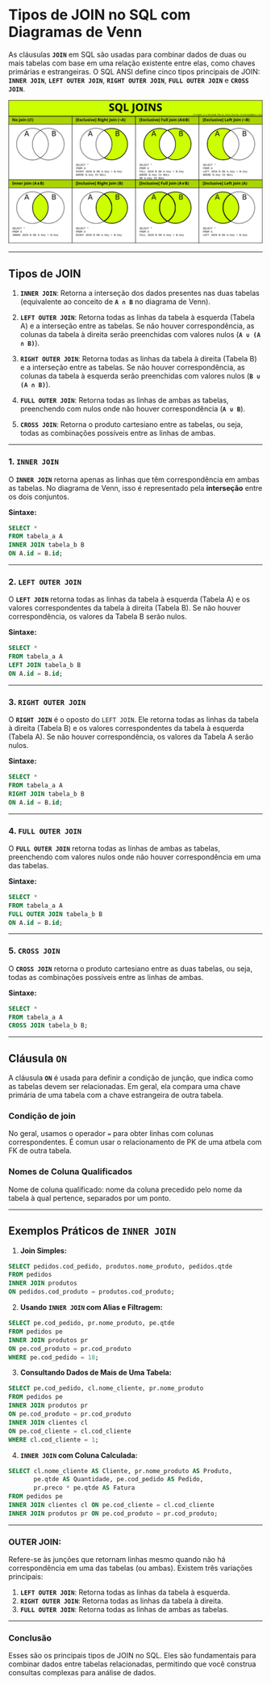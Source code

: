 # **Tipos de JOIN no SQL com Diagramas de Venn**

As cláusulas **`JOIN`** em SQL são usadas para combinar dados de duas ou mais tabelas com base em uma relação existente entre elas, como chaves primárias e estrangeiras. O SQL ANSI define cinco tipos principais de JOIN: **`INNER JOIN`**, **`LEFT OUTER JOIN`**, **`RIGHT OUTER JOIN`**, **`FULL OUTER JOIN`** e **`CROSS JOIN`**.

![Descrição dos tipos de joins](images/join.png)

---

## **Tipos de JOIN**

1. **`INNER JOIN`**: Retorna a interseção dos dados presentes nas duas tabelas (equivalente ao conceito de **`A ∩ B`** no diagrama de Venn).
   
2. **`LEFT OUTER JOIN`**: Retorna todas as linhas da tabela à esquerda (Tabela A) e a interseção entre as tabelas. Se não houver correspondência, as colunas da tabela à direita serão preenchidas com valores nulos (**`A ∪ (A ∩ B)`**).

3. **`RIGHT OUTER JOIN`**: Retorna todas as linhas da tabela à direita (Tabela B) e a interseção entre as tabelas. Se não houver correspondência, as colunas da tabela à esquerda serão preenchidas com valores nulos (**`B ∪ (A ∩ B)`**).

4. **`FULL OUTER JOIN`**: Retorna todas as linhas de ambas as tabelas, preenchendo com nulos onde não houver correspondência (**`A ∪ B`**).

5. **`CROSS JOIN`**: Retorna o produto cartesiano entre as tabelas, ou seja, todas as combinações possíveis entre as linhas de ambas.

---

### **1. `INNER JOIN`**

O **`INNER JOIN`** retorna apenas as linhas que têm correspondência em ambas as tabelas. No diagrama de Venn, isso é representado pela **interseção** entre os dois conjuntos.

**Sintaxe:**

```sql
SELECT *
FROM tabela_a A
INNER JOIN tabela_b B
ON A.id = B.id;
```

---

### **2. `LEFT OUTER JOIN`**

O **`LEFT JOIN`** retorna todas as linhas da tabela à esquerda (Tabela A) e os valores correspondentes da tabela à direita (Tabela B). Se não houver correspondência, os valores da Tabela B serão nulos.

**Sintaxe:**

```sql
SELECT *
FROM tabela_a A
LEFT JOIN tabela_b B
ON A.id = B.id;
```

---

### **3. `RIGHT OUTER JOIN`**

O **`RIGHT JOIN`** é o oposto do `LEFT JOIN`. Ele retorna todas as linhas da tabela à direita (Tabela B) e os valores correspondentes da tabela à esquerda (Tabela A). Se não houver correspondência, os valores da Tabela A serão nulos.

**Sintaxe:**

```sql
SELECT *
FROM tabela_a A
RIGHT JOIN tabela_b B
ON A.id = B.id;
```

---

### **4. `FULL OUTER JOIN`**

O **`FULL OUTER JOIN`** retorna todas as linhas de ambas as tabelas, preenchendo com valores nulos onde não houver correspondência em uma das tabelas.

**Sintaxe:**

```sql
SELECT *
FROM tabela_a A
FULL OUTER JOIN tabela_b B
ON A.id = B.id;
```

---

### **5. `CROSS JOIN`**

O **`CROSS JOIN`** retorna o produto cartesiano entre as duas tabelas, ou seja, todas as combinações possíveis entre as linhas de ambas.

**Sintaxe:**

```sql
SELECT *
FROM tabela_a A
CROSS JOIN tabela_b B;
```

---

## **Cláusula `ON`**

A cláusula **`ON`** é usada para definir a condição de junção, que indica como as tabelas devem ser relacionadas. Em geral, ela compara uma chave primária de uma tabela com a chave estrangeira de outra tabela.

### Condição de join

No geral, usamos o operador `=` para obter linhas com colunas correspondentes. É comun usar o relacionamento de PK de uma atbela com FK de outra tabela.

### Nomes de Coluna Qualificados

Nome de coluna qualificado: nome da coluna precedido pelo nome da tabela à qual pertence, separados por um ponto.

---

## **Exemplos Práticos de `INNER JOIN`**

1. **Join Simples:**

```sql
SELECT pedidos.cod_pedido, produtos.nome_produto, pedidos.qtde
FROM pedidos
INNER JOIN produtos
ON pedidos.cod_produto = produtos.cod_produto;
```

2. **Usando `INNER JOIN` com Alias e Filtragem:**

```sql
SELECT pe.cod_pedido, pr.nome_produto, pe.qtde
FROM pedidos pe
INNER JOIN produtos pr
ON pe.cod_produto = pr.cod_produto
WHERE pe.cod_pedido = 18;
```

3. **Consultando Dados de Mais de Uma Tabela:**

```sql
SELECT pe.cod_pedido, cl.nome_cliente, pr.nome_produto
FROM pedidos pe
INNER JOIN produtos pr
ON pe.cod_produto = pr.cod_produto
INNER JOIN clientes cl
ON pe.cod_cliente = cl.cod_cliente
WHERE cl.cod_cliente = 1;
```

4. **`INNER JOIN` com Coluna Calculada:**

```sql
SELECT cl.nome_cliente AS Cliente, pr.nome_produto AS Produto,
       pe.qtde AS Quantidade, pe.cod_pedido AS Pedido,
       pr.preco * pe.qtde AS Fatura
FROM pedidos pe
INNER JOIN clientes cl ON pe.cod_cliente = cl.cod_cliente
INNER JOIN produtos pr ON pe.cod_produto = pr.cod_produto;
```

---

### **OUTER JOIN**: 

Refere-se às junções que retornam linhas mesmo quando não há correspondência em uma das tabelas (ou ambas). Existem três variações principais:

1. **`LEFT OUTER JOIN`**: Retorna todas as linhas da tabela à esquerda.
2. **`RIGHT OUTER JOIN`**: Retorna todas as linhas da tabela à direita.
3. **`FULL OUTER JOIN`**: Retorna todas as linhas de ambas as tabelas.

---

### **Conclusão**

Esses são os principais tipos de JOIN no SQL. Eles são fundamentais para combinar dados entre tabelas relacionadas, permitindo que você construa consultas complexas para análise de dados.

